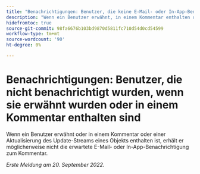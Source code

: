 ```yaml
---
title: "Benachrichtigungen: Benutzer, die keine E-Mail- oder In-App-Benachrichtigungen erhalten, wenn diese erwähnt oder in einem Kommentar enthalten sind"
description: "Wenn ein Benutzer erwähnt, in einem Kommentar enthalten oder in einem Aktualisierungsstream eines Objekts aktualisiert wird, erhält er möglicherweise nicht die erwartete E-Mail- oder In-App-Benachrichtigung zum Kommentar."
hidefromtoc: true
source-git-commit: 98fa6676b103bd9870d5811fc710d54d0cd54599
workflow-type: tm+mt
source-wordcount: '90'
ht-degree: 0%

---
```



# Benachrichtigungen: Benutzer, die nicht benachrichtigt wurden, wenn sie erwähnt wurden oder in einem Kommentar enthalten sind

Wenn ein Benutzer erwähnt oder in einem Kommentar oder einer Aktualisierung des Update-Streams eines Objekts enthalten ist, erhält er möglicherweise nicht die erwartete E-Mail- oder In-App-Benachrichtigung zum Kommentar.

_Erste Meldung am 20. September 2022._

